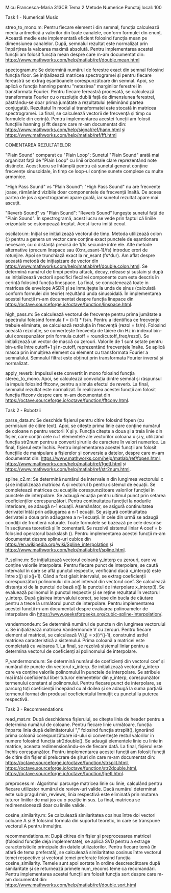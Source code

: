 Micu Francesca-Maria 313CB
Tema 2 Metode Numerice
Punctaj local: 100

Task 1 - Numerical Music

streo_to_mono.m: Pentru fiecare element i din semnal, funcția calculează media aritmetică a valorilor din toate canalele, conform formulei din enunț. Această medie este implementată eficient folosind funcția mean pe dimensiunea canalelor. După, semnalul rezultat este normalizat prin împărțirea la valoarea maximă absolută. Pentru implementarea acestei funcții am folosit funcția mean despre care m-am documentat din: https://www.mathworks.com/help/matlab/ref/double.mean.html

spectogram.m: Se determină numărul de ferestre exact din semnal folosind funcția floor. Se inițializează matricea spectrogramei și pentru fiecare fereastră se extrag eșantioanele corespunzătoare din semnal. Apoi, se aplică o funcția hanning pentru "netezirea" marginilor ferestrei în transformata Fourier. Pentru fiecare fereastră procesată, se calculează transformata Fourier cu o rezoluție dublă față de dimensiunea ferestrei, păstrându-se doar prima jumătate a rezultatului (eliminând partea conjugată). Rezultatul în modul al transformatei este stocată în matricea spectrogramei. La final, se calculează vectorii de frecvență și timp cu formulele din cerință. Pentru implementarea acestei funcții am folosit funcțiile hanning și fft despre care m-am documentat din: https://www.mathworks.com/help/signal/ref/hann.html și https://www.mathworks.com/help/matlab/ref/fft.html

COMENTAREA REZULTATELOR

"Plain Sound" comparat cu "Plain Loop": Sunetul "Plain Sound" arată mai organizat față de "Plain Loop" cu linii orizontale clare reprezentând note distincte. Acest lucru se întâmplă pentru că sunetul generat conține frecvențe sinusoidale, în timp ce loop-ul conține sunete complexe cu multe armonice.

"High Pass Sound" vs "Plain Sound": "High Pass Sound" nu are frecvențe joase, rămânând vizibile doar componentele de frecvență înaltă. De aceea partea de jos a spectrogramei apare goală, iar sunetul rezultat apare mai ascuțit.

"Reverb Sound" vs "Plain Sound": "Reverb Sound" lungește sunetul față de "Plain Sound". În spectrogramă, acest lucru se vede prin faptul că liniile orizontale se estompează treptat. Acest lucru imită ecoul.

oscilator.m: Inițial se inițializează vectorul de timp. Metoda utilizează colon (:) pentru a genera un vector care conține exact punctele de eșantionare necesare, cu o distanță precisă de 1/fs secunde între ele. Alte metode alternative (precum linspace sau (0:nr_esant-1)/fs) introduc erori de rotunjire. Apoi se trunchiază exact la nr_esant (fs*dur). Am aflat despre această metodă de inițiașizare de vector din https://www.mathworks.com/help/matlab/ref/double.colon.html. Se determină numărul de timpi pentru attack, decay, release și sustain și după se inițializează vectorii specifici fiecărei componente cum este descris în cerință folosind funcția linespace. La final, se concatenează toate in matricea de envelope ASDR și se inmulțește la unda de sinus (calculată conform formulei din teorie) rezultând unda sinusoidală. În implementarea acestei funcții m-am documentat despre funcția linepace din https://octave.sourceforge.io/octave/function/linspace.html.

high_pass.m: Se calculează vectorul de frecvențe pentru prima jumătate a spectrului folosind formula f = (i-1) * fs/n. Pentru a identifica ce frecvențe trebuie eliminate, se calculează rezoluția în frecvență (rezol = fs/n). Folosind această rezoluție, se convertește frecvența de tăiere din Hz în indexul bin-ului corespunzător prin formula cutoff = round(cutoff_freq/rezol). Se inițializează un vector de mască cu zerouri. Valorile de 1 sunt setate pentru bin-urile între cutoff+1 și n-cutoff, reprezentând frecvențele înalte. Se aplică masca prin înmulțirea element cu element cu transformata Fourier a semnalului. Semnalul filtrat este obținut prin transformata Fourier inversă și normalizat.

apply_reverb: Impulsul este convertit în mono folosind funcția stereo_to_mono. Apoi, se calculează convoluția dintre semnal și răspunsul la impuls folosind fftconv, pentru a simula efectul de reverb. La final, semnalul rezultat este normalizat. În realizarea acestei funcții am folosit funcția fftconv despre care m-am documentat din https://octave.sourceforge.io/octave/function/fftconv.html.

Task 2 - Robotzii

parse_data.m: Se deschide fișierul pentru citire folosind fopen (cu permisiuni de citire text). Apoi, se citește prima linie care conține numărul de coloane n pentru vectorii X și y. Funcția citește a doua și a treia linie din fișier, care conțin cele n+1 elementele ale vectorilor coloana x și y, utilizând funcția str2num pentru a converti șirurile de caractere în valori numerice. La final, fișierul este închis. Pentru implementarea acestei funcții am folosit funcțiile de manipulare a fișierelor și conversie a datelor, despre care m-am documentat din: https://www.mathworks.com/help/matlab/ref/fopen.html, https://www.mathworks.com/help/matlab/ref/fgetl.html și https://www.mathworks.com/help/matlab/ref/str2num.html.

spline_c2.m: Se determină numărul de intervale n din lungimea vectorului x și se inițializează matricea A și vectorul b pentru sistemul de ecuații. Se completează matricea cu ecuațiile corespunzătoare valorilor funcției în punctele de interpolare. Se adaugă ecuația pentru ultimul punct prin setarea coeficienților corespunzători. Pentru continuitatea funcției la nodurile interioare, se adaugă n-1 ecuații. Asemănător, se asigură continuitatea derivatei întâi prin adăugarea a n-1 ecuații. Se asigură continuitatea derivatei a doua prin adăugarea a n-1 ecuații. În cele din urmă se adaugă condiții de frontieră naturale. Toate formulele se bazează pe cele descrise în secțiunea teoretică și în comentarii. Se rezolvă sistemul liniar A·coef = b folosind operatorul backslash (). Pentru implementarea acestei funcții m-am documentat despre spline-uri cubice din https://en.wikipedia.org/wiki/Spline_interpolation și https://www.mathworks.com/help/matlab/ref/spline.html.

P_spline.m: Se inițializează vectorul coloană y_interp cu zerouri, care va conține valorile interpolate. Pentru fiecare punct de interpolare, se caută intervalul în care se află punctul respectiv, verificând dacă x_interp(i) este între x(j) și x(j+1). Când a fost găsit intervalul, se extrag coeficienții corespunzători polinomului din acel interval din vectorul coef. Se calculează distanța xi de la punctul de bază x(j) la punctul de interpolare x_interp(i). Se evaluează polinomul în punctul respectiv și se reține rezultatul în vectorul y_interp. După găsirea intervalului corect, se iese din bucla de căutare pentru a trece la următorul punct de interpolare. Pentru implementarea acestei funcții m-am documentat despre evaluarea polinoamelor de interpolare din https://www.geeksforgeeks.org/cubic-spline-interpolation/.

vandermonde.m: Se determină numărul de puncte n din lungimea vectorului x. Se inițializează matricea Vandermonde V cu zerouri. Pentru fiecare element al matricei, se calculează V(i,j) = x(i)^(j-1), construind astfel matricea caracteristică a sistemului. Prima coloană a matricei este completată cu valoarea 1. La final, se rezolvă sistemul liniar pentru a determina vectorul de coeficienți ai polinomului de interpolare.

P_vandermonde.m: Se determină numărul de coeficienți din vectorul coef și numărul de puncte din vectorul x_interp. Se inițializează vectorul y_interp care va conține valorile polinomului în punctele de interpolare. Se atribuie mai întâi coeficientul liber tuturor elementelor din y_interp, corespunzător termenului constant al polinomului. Pentru fiecare punct de interpolare, se parcurg toți coeficienții începând cu al doilea și se adaugă la suma parțială termenul format din produsul coeficientului înmulțit cu punctul la puterea respectivă.

Task 3 - Recommendations

read_mat.m: După deschiderea fișierului, se citește linia de header pentru a determina numărul de coloane. Pentru fiecare linie următoare, funcția împarte linia după delimitatorului "," folosind funcția strsplit(), ignorând prima coloană corespunzătoare id-ului  și convertește restul valorilor în numere folosind funcția str2double(). Se adaugă elementele linie cu linie în matrice, aceasta redimensionându-se de fiecare dată. La final, fișierul este închis corespunzător. Pentru implementarea acestei funcții am folosit funcții de citire din fișier si prelucrare de șiruri din care m-am documentat din: https://octave.sourceforge.io/octave/function/strsplit.html, https://octave.sourceforge.io/octave/function/str2double.html,  https://octave.sourceforge.io/octave/function/fgetl.html.

preprocess.m: Algoritmul parcurge matricea linie cu linie, calculând pentru fiecare utilizator numărul de review-uri valide. Dacă numărul determinat este sub pragul min_reviews, linia respectivă este eliminată prin mutarea tuturor liniilor de mai jos cu o poziție în sus. La final, matricea se redimensionează doar cu liniile valide.

cosine_similarity.m: Se calculează similaritatea cosinus între doi vectori coloane A și B folosind formula din suportul teoretic, în care se transpune vectorul A pentru înmulțire.

recommendations.m: După citirea din fișier și preprocesarea matricei (folosind funcțile deja implementate), se aplică SVD pentru a extrage caracteristicile principale din datele utilizatorilor. Pentru fiecare temă (în afară de tema preferată), se calculează similaritatea cosinus între vectorul temei respective și vectorul temei preferate folosind funcția cosine_similarity. Temele sunt apoi sortate în ordine descrescătoare după similaritate și se returnează primele num_recoms teme ca recomandări. Pentru implementarea acestei funcții am folosit funcția sort despre care m-am documentat din: https://www.mathworks.com/help/matlab/ref/double.sort.html